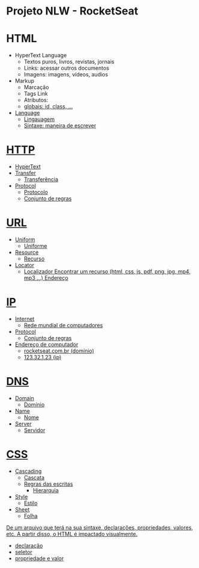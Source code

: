 # Projeto NLW - RocketSeat

# HTML
- HyperText Language
  - Textos puros, livros, revistas, jornais
  - Links: acessar outros documentos
  - Imagens: imagens, vídeos, audios
- Markup
  - Marcação
  - Tags <a> Link </a>
  - Atributos: <a href="https://rocketseat.com.br">
  - globais: id, class, ...
- Language
  - Lingauagem
  - Sintaxe: maneira de escrever

# HTTP

- HyperText
- Transfer
  - Transferência
- Protocol
  - Protocolo
  - Conjunto de regras

# URL

- Uniform
  - Uniforme
- Resource
  - Recurso
- Locator
  - Localizador
Encontrar um recurso (html, css, js, pdf, png, jpg, mp4, mp3 ...)
Endereço

# IP
- Internet
  - Rede mundial de computadores
- Protocol
  - Conjunto de regras
- Endereço de computador
  - rocketseat.com.br (domínio)
  - 123.32.1.23 (ip)

# DNS
- Domain
  - Domínio
- Name
  - Nome
- Server
  - Servidor

# CSS

- Cascading
  - Cascata
  - Regras das escritas
    - Hierarquia
- Style
  - Estilo
- Sheet
  - Folha

De um arquivo que terá na sua sintaxe, declarações, propriedades, valores, etc.
A partir disso, o HTML é impactado visualmente.

- declaração
- seletor
- propriedade e valor
